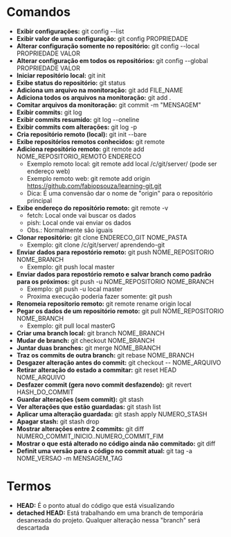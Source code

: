 # Comandos

- **Exibir configurações:** git config --list
- **Exibir valor de uma configuração:** git config PROPRIEDADE
- **Alterar configuração somente no repositório:** git config --local PROPRIEDADE VALOR
- **Alterar configuração em todos os repositórios:** git config --global PROPRIEDADE VALOR
- **Iniciar repositório local:** git init
- **Exibe status do repositório:** git status
- **Adiciona um arquivo na monitoração:** git add FILE_NAME
- **Adiciona todos os arquivos na monitoração:** git add .
- **Comitar arquivos da monitoração:** git commit -m "MENSAGEM"
- **Exibir commits:** git log
- **Exibir commits resumido:** git log --oneline
- **Exibir commits com alterações:** git log -p
- **Cria repositório remoto (local):** git init --bare
- **Exibe repositórios remotos conhecidos:** git remote
- **Adiciona repositório remoto:** git remote add NOME_REPOSITORIO_REMOTO ENDERECO
  - Exemplo remoto local: git remote add local /c/git/server/ (pode ser endereço web)
  - Exemplo remoto web: git remote add origin https://github.com/fabiopsouza/learning-git.git
  - Dica: É uma convensão dar o nome de "origin" para o repositório principal
- **Exibe endereço do repositório remoto:** git remote -v
  - fetch: Local onde vai buscar os dados
  - pish: Local onde vai enviar os dados
  - Obs.: Normalmente são iguais
- **Clonar repositório:** git clone ENDERECO_GIT NOME_PASTA
  - Exemplo: git clone /c/git/server/ aprendendo-git
- **Enviar dados para repostório remoto:** git push NOME_REPOSITORIO NOME_BRANCH
  - Exemplo: git push local master
- **Enviar dados para repostório remoto e salvar branch como padrão para os próximos:** git push -u NOME_REPOSITORIO NOME_BRANCH
  - Exemplo: git push -u local master
  - Proxima execução poderia fazer somente: git push
- **Renomeia repositorio remoto:** git remote rename origin local
- **Pegar os dados de um repositório remoto:** git pull NOME_REPOSITORIO NOME_BRANCH
  - Exemplo: git pull local masterG
- **Criar uma branch local:** git branch NOME_BRANCH
- **Mudar de branch:** git checkout NOME_BRANCH
- **Juntar duas branches:** git merge NOME_BRANCH
- **Traz os commits de outra branch:** git rebase NOME_BRANCH
- **Desgazer alteração antes do commit:** git checkout -- NOME_ARQUIVO
- **Retirar alteração do estado a commitar:** git reset HEAD NOME_ARQUIVO
- **Desfazer commit (gera novo commit desfazendo):** git revert HASH_DO_COMMIT
- **Guardar alterações (sem commit):** git stash
- **Ver alterações que estão guardadas:** git stash list
- **Aplicar uma alteração guardada:** git stash apply NUMERO_STASH
- **Apagar stash:** git stash drop
- **Mostrar alterações entre 2 commits:** git diff NUMERO_COMMIT_INICIO..NUMERO_COMMIT_FIM
- **Mostrar o que está alterado no código ainda não commitado:** git diff
- **Definit uma versão para o código no commit atual:** git tag -a NOME_VERSAO -m MENSAGEM_TAG

# Termos
- **HEAD:** É o ponto atual do código que está visualizando
- **detached HEAD:** Está trabalhando em uma branch de temporária desanexada do projeto. Qualquer alteração nessa "branch" será descartada
